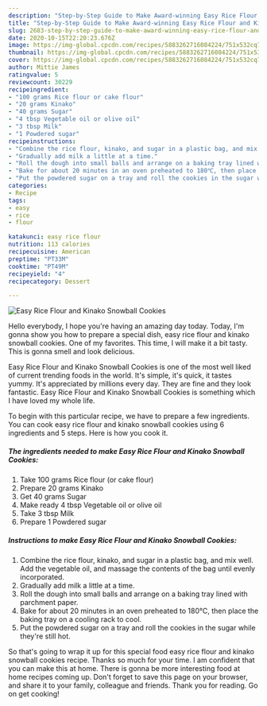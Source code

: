 ```yaml
---
description: "Step-by-Step Guide to Make Award-winning Easy Rice Flour and Kinako Snowball Cookies"
title: "Step-by-Step Guide to Make Award-winning Easy Rice Flour and Kinako Snowball Cookies"
slug: 2683-step-by-step-guide-to-make-award-winning-easy-rice-flour-and-kinako-snowball-cookies
date: 2020-10-15T22:20:23.676Z
image: https://img-global.cpcdn.com/recipes/5883262716084224/751x532cq70/easy-rice-flour-and-kinako-snowball-cookies-recipe-main-photo.jpg
thumbnail: https://img-global.cpcdn.com/recipes/5883262716084224/751x532cq70/easy-rice-flour-and-kinako-snowball-cookies-recipe-main-photo.jpg
cover: https://img-global.cpcdn.com/recipes/5883262716084224/751x532cq70/easy-rice-flour-and-kinako-snowball-cookies-recipe-main-photo.jpg
author: Mittie James
ratingvalue: 5
reviewcount: 30229
recipeingredient:
- "100 grams Rice flour or cake flour"
- "20 grams Kinako"
- "40 grams Sugar"
- "4 tbsp Vegetable oil or olive oil"
- "3 tbsp Milk"
- "1 Powdered sugar"
recipeinstructions:
- "Combine the rice flour, kinako, and sugar in a plastic bag, and mix well. Add the vegetable oil, and massage the contents of the bag until evenly incorporated."
- "Gradually add milk a little at a time."
- "Roll the dough into small balls and arrange on a baking tray lined with parchment paper."
- "Bake for about 20 minutes in an oven preheated to 180℃, then place the baking tray on a cooling rack to cool."
- "Put the powdered sugar on a tray and roll the cookies in the sugar while they&#39;re still hot."
categories:
- Recipe
tags:
- easy
- rice
- flour

katakunci: easy rice flour 
nutrition: 113 calories
recipecuisine: American
preptime: "PT33M"
cooktime: "PT49M"
recipeyield: "4"
recipecategory: Dessert

---
```



![Easy Rice Flour and Kinako Snowball Cookies](https://img-global.cpcdn.com/recipes/5883262716084224/751x532cq70/easy-rice-flour-and-kinako-snowball-cookies-recipe-main-photo.jpg)

Hello everybody, I hope you're having an amazing day today. Today, I'm gonna show you how to prepare a special dish, easy rice flour and kinako snowball cookies. One of my favorites. This time, I will make it a bit tasty. This is gonna smell and look delicious.



Easy Rice Flour and Kinako Snowball Cookies is one of the most well liked of current trending foods in the world. It's simple, it's quick, it tastes yummy. It's appreciated by millions every day. They are fine and they look fantastic. Easy Rice Flour and Kinako Snowball Cookies is something which I have loved my whole life.


To begin with this particular recipe, we have to prepare a few ingredients. You can cook easy rice flour and kinako snowball cookies using 6 ingredients and 5 steps. Here is how you cook it.

<!--inarticleads1-->

##### The ingredients needed to make Easy Rice Flour and Kinako Snowball Cookies:

1. Take 100 grams Rice flour (or cake flour)
1. Prepare 20 grams Kinako
1. Get 40 grams Sugar
1. Make ready 4 tbsp Vegetable oil or olive oil
1. Take 3 tbsp Milk
1. Prepare 1 Powdered sugar




<!--inarticleads2-->

##### Instructions to make Easy Rice Flour and Kinako Snowball Cookies:

1. Combine the rice flour, kinako, and sugar in a plastic bag, and mix well. Add the vegetable oil, and massage the contents of the bag until evenly incorporated.
1. Gradually add milk a little at a time.
1. Roll the dough into small balls and arrange on a baking tray lined with parchment paper.
1. Bake for about 20 minutes in an oven preheated to 180℃, then place the baking tray on a cooling rack to cool.
1. Put the powdered sugar on a tray and roll the cookies in the sugar while they&#39;re still hot.




So that's going to wrap it up for this special food easy rice flour and kinako snowball cookies recipe. Thanks so much for your time. I am confident that you can make this at home. There is gonna be more interesting food at home recipes coming up. Don't forget to save this page on your browser, and share it to your family, colleague and friends. Thank you for reading. Go on get cooking!

